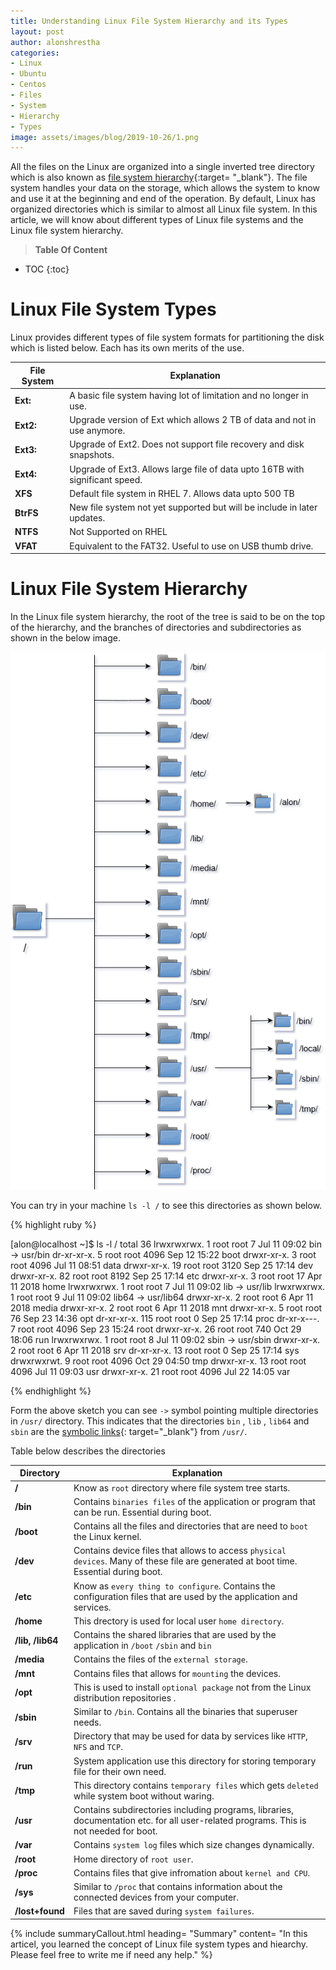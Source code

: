 ```yaml
---
title: Understanding Linux File System Hierarchy and its Types
layout: post
author: alonshrestha
categories:
- Linux
- Ubuntu
- Centos
- Files
- System
- Hierarchy
- Types
image: assets/images/blog/2019-10-26/1.png
---
```


All the files on the Linux are organized into a single inverted tree directory which is also known as [file system hierarchy](https://en.wikipedia.org/wiki/Filesystem_Hierarchy_Standard){:target= "_blank"}. The file system handles your data on the storage, which allows the system to know and use it at the beginning and end of the operation. By default, Linux has organized directories which is similar to almost all Linux file system. In this article, we will know about different types of Linux file systems and the Linux file system hierarchy.

> **Table Of Content**

* TOC
{:toc}



# Linux File System Types

Linux provides different types of file system formats for partitioning the disk which is listed below. Each has its own merits of the use.

|File System  | Explanation  |
|---|---|
| **Ext:** |  A basic file system having lot of limitation and no longer in use. |
| **Ext2:** |  Upgrade version of Ext which allows 2 TB of data and not in use anymore.  |
| **Ext3:** |  Upgrade of Ext2. Does not support file recovery and disk snapshots. |
| **Ext4:** | Upgrade of Ext3. Allows large file of data upto 16TB with significant speed. |
| **XFS** |  Default file system in RHEL 7. Allows data upto 500 TB |
| **BtrFS** | New file system not yet supported but will be include in later updates.|
| **NTFS** |  Not Supported on RHEL |
| **VFAT** |  Equivalent to the FAT32. Useful to use on USB thumb drive. |




# Linux File System Hierarchy

In the Linux file system hierarchy, the root of the tree is said to be on the top of the hierarchy,  and the branches of directories and subdirectories  as shown in the below image. 



![](/assets/images/blog/2019-10-26/img1.png)

You can try in your machine `ls -l /` to see this directories as shown below.

{% highlight ruby %}

[alon@localhost ~]$ ls -l /
total 36
lrwxrwxrwx.   1 root root    7 Jul 11 09:02 bin -> usr/bin
dr-xr-xr-x.   5 root root 4096 Sep 12 15:22 boot
drwxr-xr-x.   3 root root 4096 Jul 11 08:51 data
drwxr-xr-x.  19 root root 3120 Sep 25 17:14 dev
drwxr-xr-x.  82 root root 8192 Sep 25 17:14 etc
drwxr-xr-x.   3 root root   17 Apr 11  2018 home
lrwxrwxrwx.   1 root root    7 Jul 11 09:02 lib -> usr/lib
lrwxrwxrwx.   1 root root    9 Jul 11 09:02 lib64 -> usr/lib64
drwxr-xr-x.   2 root root    6 Apr 11  2018 media
drwxr-xr-x.   2 root root    6 Apr 11  2018 mnt
drwxr-xr-x.   5 root root   76 Sep 23 14:36 opt
dr-xr-xr-x. 115 root root    0 Sep 25 17:14 proc
dr-xr-x---.   7 root root 4096 Sep 23 15:24 root
drwxr-xr-x.  26 root root  740 Oct 29 18:06 run
lrwxrwxrwx.   1 root root    8 Jul 11 09:02 sbin -> usr/sbin
drwxr-xr-x.   2 root root    6 Apr 11  2018 srv
dr-xr-xr-x.  13 root root    0 Sep 25 17:14 sys
drwxrwxrwt.   9 root root 4096 Oct 29 04:50 tmp
drwxr-xr-x.  13 root root 4096 Jul 11 09:03 usr
drwxr-xr-x.  21 root root 4096 Jul 22 14:05 var

{% endhighlight %}

Form the above sketch you can see `->` symbol pointing multiple directories in  `/usr/` directory.  This indicates that the directories  `bin` , `lib` , `lib64` and `sbin` are the [symbolic links](https://blog.alonshrestha.com.np/Understanding-Hard-and-Soft-Links-In-Linux/){: target="_blank"} from `/usr/`.

Table below describes the directories

|Directory  | Explanation  |
|---|---|
| **/** |  Know as `root` directory where file system tree starts. |
| **/bin** |  Contains `binaries files` of the application or program that can be run. Essential during boot. |
| **/boot** | Contains all the files and directories that are need to `boot` the Linux kernel. |
| **/dev** | Contains device files that allows to access `physical devices`. Many of these file are generated at boot time. Essential during boot. |
| **/etc** | Know as `every thing to configure`. Contains the configuration files that are used by the application and services. |
| **/home** | This drectory is used for local user `home directory`.|
| **/lib, /lib64** |  Contains the shared libraries that are used by the application in `/boot`  `/sbin` and `bin`   |
| **/media** |  Contains the files of the `external storage`. |
| **/mnt** |  Contains files that allows for `mounting` the devices. |
| **/opt** |  This is used to install `optional package` not from the Linux distribution repositories .|
| **/sbin** |  Similar to `/bin`. Contains all the binaries that superuser needs. |
| **/srv** |  Directory that may be used for data by services like `HTTP`, `NFS` and `TCP`. |
| **/run** |  System application use this directory for storing temporary file for their own need. |
| **/tmp** |  This directory contains `temporary files` which gets `deleted` while system boot without waring. |
| **/usr** | Contains subdirectories including programs, libraries, documentation etc. for all user-related programs. This is not needed for boot. |
| **/var** |  Contains `system log` files which size changes dynamically. |
| **/root** |  Home directory of `root user`. |
| **/proc** |  Contains files that give infromation about `kernel and CPU`.  |
| **/sys** | Similar to `/proc` that contains information about the connected devices from your computer.   |
| **/lost+found** | Files that are saved during `system failures`.  |

{% include summaryCallout.html heading= "Summary" content= "In this articel, you learned the concept of Linux file system types and hiearchy. Please feel free to write me if need any help." %}